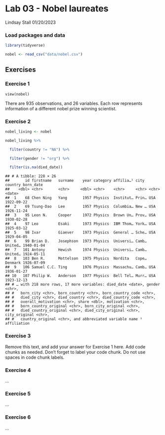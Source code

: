 Lab 03 - Nobel laureates
================
Lindsay Stall
01/20/2023

### Load packages and data

``` r
library(tidyverse) 
```

``` r
nobel <- read_csv("data/nobel.csv")
```

## Exercises

### Exercise 1

``` rview
view(nobel)
```

There are 935 observations, and 26 variables. Each row represents
information of a different nobel prize winning scientist.

### Exercise 2

``` r
nobel_living <- nobel

nobel_living %>% 

  filter(country != "NA") %>%

  filter(gender != "org") %>%

  filter(is.na(died_date))
```

    ## # A tibble: 228 × 26
    ##       id firstname   surname    year category affilia…¹ city  country born_date 
    ##    <dbl> <chr>       <chr>     <dbl> <chr>    <chr>     <chr> <chr>   <date>    
    ##  1    68 Chen Ning   Yang       1957 Physics  Institut… Prin… USA     1922-09-22
    ##  2    69 Tsung-Dao   Lee        1957 Physics  Columbia… New … USA     1926-11-24
    ##  3    95 Leon N.     Cooper     1972 Physics  Brown Un… Prov… USA     1930-02-28
    ##  4    97 Leo         Esaki      1973 Physics  IBM Thom… York… USA     1925-03-12
    ##  5    98 Ivar        Giaever    1973 Physics  General … Sche… USA     1929-04-05
    ##  6    99 Brian D.    Josephson  1973 Physics  Universi… Camb… United… 1940-01-04
    ##  7   101 Antony      Hewish     1974 Physics  Universi… Camb… United… 1924-05-11
    ##  8   103 Ben R.      Mottelson  1975 Physics  Nordita   Cope… Denmark 1926-07-09
    ##  9   106 Samuel C.C. Ting       1976 Physics  Massachu… Camb… USA     1936-01-27
    ## 10   107 Philip W.   Anderson   1977 Physics  Bell Tel… Murr… USA     1923-12-13
    ## # … with 218 more rows, 17 more variables: died_date <date>, gender <chr>,
    ## #   born_city <chr>, born_country <chr>, born_country_code <chr>,
    ## #   died_city <chr>, died_country <chr>, died_country_code <chr>,
    ## #   overall_motivation <chr>, share <dbl>, motivation <chr>,
    ## #   born_country_original <chr>, born_city_original <chr>,
    ## #   died_country_original <chr>, died_city_original <chr>, city_original <chr>,
    ## #   country_original <chr>, and abbreviated variable name ¹​affiliation

### Exercise 3

Remove this text, and add your answer for Exercise 1 here. Add code
chunks as needed. Don’t forget to label your code chunk. Do not use
spaces in code chunk labels.

### Exercise 4

…

### Exercise 5

…

### Exercise 6

…
